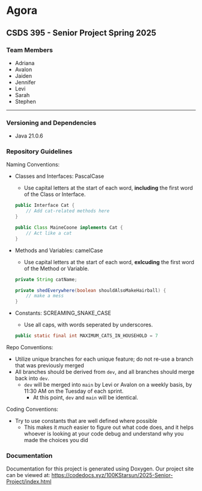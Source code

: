 # Agora

## CSDS 395 - Senior Project Spring 2025

### Team Members

- Adriana
- Avalon
- Jaiden
- Jennifer
- Levi
- Sarah
- Stephen

---

### Versioning and Dependencies

- Java 21.0.6

### Repository Guidelines

Naming Conventions:

- Classes and Interfaces: PascalCase
    - Use capital letters at the start of each word, **including** the first word of the Class or Interface.

    ```java
    public Interface Cat {
        // Add cat-related methods here
    }

    public Class MaineCoone implements Cat {
        // Act like a cat
    }
    ```

- Methods and Variables: camelCase
    - Use capital letters at the start of each word, **exlcuding** the first word of the Method or Variable.

    ```java
    private String catName;
    
    private shedEverywhere(boolean shouldAlsoMakeHairball) {
        // make a mess
    }
    ```

- Constants: SCREAMING_SNAKE_CASE
    - Use all caps, with words seperated by underscores.

    ```java
    public static final int MAXIMUM_CATS_IN_HOUSEHOLD = 7
    ```

Repo Conventions:

- Utilize unique branches for each unique feature; do not re-use a branch that was previously merged
- All branches should be derived from `dev`, and all branches should merge back into `dev`.
    - `dev` will be merged into `main` by Levi or Avalon on a weekly basis, by 11:30 AM on the Tuesday of each sprint.
        - At this point, `dev` and `main` will be identical.

Coding Conventions:

- Try to use constants that are well defined where possible
    - This makes it *much* easier to figure out what code does, and it helps whoever is looking at your code debug and understand why you made the choices you did
 
### Documentation

Documentation for this project is generated using Doxygen. Our project site can be viewed at:
https://codedocs.xyz/100KStarsun/2025-Senior-Project/index.html

